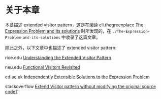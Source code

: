 # 关于本章

本章描述 extended visitor pattern，这是在阅读 eli.thegreenplace [The Expression Problem and its solutions](https://eli.thegreenplace.net/2016/the-expression-problem-and-its-solutions/) 时所发现的，在 `./The-Expression-Problem-and-its-solutions` 中收录了这篇文章。

除此之外，以下文章中也描述了 extended visitor pattern:

rice.edu [Understanding the Extended Visitor Pattern](https://www.clear.rice.edu/comp310/f12/lectures/lec20/Understanding%20the%20Extended%20Visitor%20Pattern.pdf)

neu.edu [Functional Visitors Revisited](https://www2.ccs.neu.edu/research/demeter/papers/functional-visitor2/fvisitorChadwickSkotiniotisTRMay06.pdf)

ed.ac.uk [Independently Extensible Solutions to the Expression Problem](https://homepages.inf.ed.ac.uk/wadler/fool/program/final/10/10_Paper.pdf)

stackoverflow [Extend Visitor pattern without modifying the original source code?](https://stackoverflow.com/questions/26301220/extend-visitor-pattern-without-modifying-the-original-source-code)